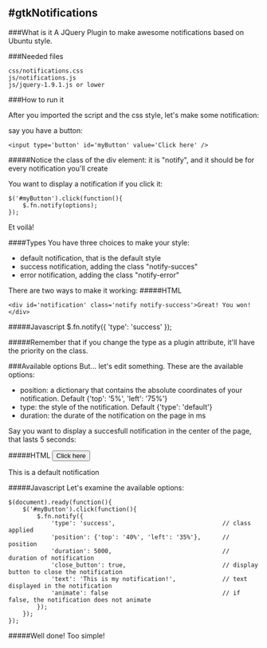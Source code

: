 #gtkNotifications
-----------------

###What is it
A JQuery Plugin to make awesome notifications based on Ubuntu style.

###Needed files

	css/notifications.css
	js/notifications.js
	js/jquery-1.9.1.js or lower

###How to run it

After you imported the script and the css style, let's make some notification:

say you have a button:

	<input type='button' id='myButton' value='Click here' />


#####Notice the class of the div element: it is "notify", and it should be for every notification you'll create

You want to display a notification if you click it:

	$('#myButton').click(function(){
		$.fn.notify(options);
	});

Et voilà!

####Types
You have three choices to make your style:
* default notification, that is the default style
* success notification, adding the class "notify-succes"
* error notification, adding the class "notify-error"

There are two ways to make it working:
#####HTML

	<div id='notification' class='notify notify-success'>Great! You won!</div>

#####Javascript
	$.fn.notify({
		'type': 'success'
	});

#####Remember that if you change the type as a plugin attribute, it'll have the priority on the class.

###Available options
But... let's edit something. These are the available options:
* position: a dictionary that contains the absolute coordinates of your notification. Default {'top': '5%', 'left': '75%'}
* type: the style of the notification. Default {'type': 'default'}
* duration: the durate of the notification on the page in ms

Say you want to display a succesfull notification in the center of the page, that lasts 5 seconds:

#####HTML
	<input type='button' id='myButton' value='Click here' />
	<div id='notification' class='notify'>This is a default notification</div>

#####Javascript
	Let's examine the available options:

	$(document).ready(function(){
		$('#myButton').click(function(){
			$.fn.notify({
				'type': 'success',								// class applied
				'position': {'top': '40%', 'left': '35%'},		// position
				'duration': 5000,								// duration of notification
				'close_button': true,							// display button to close the notification
				'text': 'This is my notification!',				// text displayed in the notification
				'animate': false								// if false, the notification does not animate
			});
		});
	});

#####Well done! Too simple!
